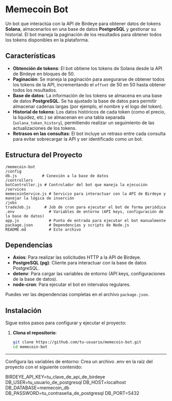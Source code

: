 # Memecoin Bot

Un bot que interactúa con la API de Birdeye para obtener datos de tokens **Solana**, almacenarlos en una base de datos **PostgreSQL** y gestionar su historial. El bot maneja la paginación de los resultados para obtener todos los tokens disponibles en la plataforma.

## Características

- **Obtención de tokens**: El bot obtiene los tokens de Solana desde la API de Birdeye en bloques de 50.
- **Paginación**: Se maneja la paginación para asegurarse de obtener todos los tokens de la API, incrementando el `offset` de 50 en 50 hasta obtener todos los resultados.
- **Base de datos**: La información de los tokens se almacena en una base de datos **PostgreSQL**. Se ha ajustado la base de datos para permitir almacenar cadenas largas (por ejemplo, el nombre y el logo del token).
- **Historial de tokens**: Los datos históricos de cada token (como el precio, la liquidez, etc.) se almacenan en una tabla separada (`solana_token_history`), permitiendo realizar un seguimiento de las actualizaciones de los tokens.
- **Retrasos en las consultas**: El bot incluye un retraso entre cada consulta para evitar sobrecargar la API y ser identificado como un bot.

## Estructura del Proyecto
	/memecoin-bot
	/config
	db.js           # Conexión a la base de datos
	/controllers
	botController.js # Controlador del bot que maneja la ejecución
	/services
	memecoinService.js # Servicio para interactuar con la API de Birdeye y manejar la lógica de inserción
	/jobs
	tradeJob.js      # Job de cron para ejecutar el bot de forma periódica
	.env               # Variables de entorno (API keys, configuración de la base de datos)
	app.js             # Punto de entrada para ejecutar el bot manualmente
	package.json       # Dependencias y scripts de Node.js
	README.md          # Este archivo

## Dependencias

- **Axios**: Para realizar las solicitudes HTTP a la API de Birdeye.
- **PostgreSQL (pg)**: Cliente para interactuar con la base de datos PostgreSQL.
- **dotenv**: Para cargar las variables de entorno (API keys, configuraciones de la base de datos).
- **node-cron**: Para ejecutar el bot en intervalos regulares.

Puedes ver las dependencias completas en el archivo `package.json`.

## Instalación

Sigue estos pasos para configurar y ejecutar el proyecto:

1. **Clona el repositorio**:

   ```bash
   git clone https://github.com/tu-usuario/memecoin-bot.git
   cd memecoin-bot

---

Configura las variables de entorno:
Crea un archivo .env en la raíz del proyecto con el siguiente contenido:

BIRDEYE_API_KEY=tu_clave_de_api_de_birdeye
DB_USER=tu_usuario_de_postgresql
DB_HOST=localhost
DB_DATABASE=memecoin_db
DB_PASSWORD=tu_contraseña_de_postgresql
DB_PORT=5432
